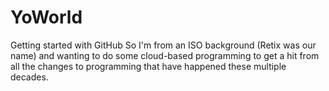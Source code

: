# YoWorld
Getting started with GitHub
So I'm from an ISO background (Retix was our name) and wanting to do some cloud-based programming to get a hit from all the changes to programming that have happened these multiple decades. 
